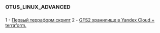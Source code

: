 ### OTUS_LINUX_ADVANCED

###  
 1 - [Первый терраформ скрипт](/lesson-2/README.md)
 2 - [GFS2 хранилище в Yandex Cloud + terraform.](/lesson-3/README.md)
